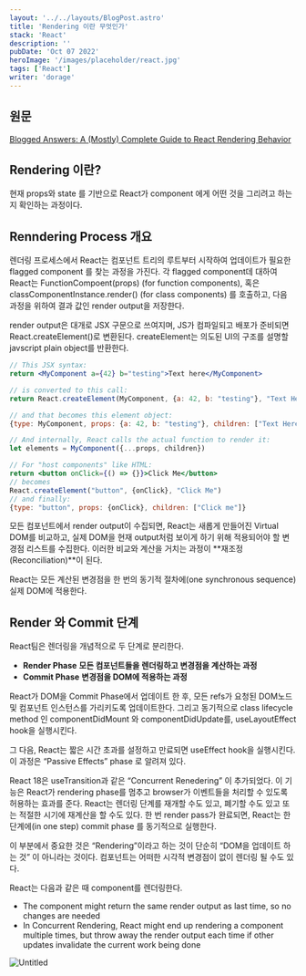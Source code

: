 ```yaml
---
layout: '../../layouts/BlogPost.astro'
title: 'Rendering 이란 무엇인가'
stack: 'React'
description: ''
pubDate: 'Oct 07 2022'
heroImage: '/images/placeholder/react.jpg'
tags: ['React']
writer: 'dorage'
---
```


## 원문

[Blogged Answers: A (Mostly) Complete Guide to React Rendering Behavior](https://blog.isquaredsoftware.com/2020/05/blogged-answers-a-mostly-complete-guide-to-react-rendering-behavior/)

## Rendering 이란?

현재 props와 state 를 기반으로 React가 component 에게 어떤 것을 그리려고 하는지 확인하는 과정이다.

## Renndering Process 개요

렌더링 프로세스에서 React는 컴포넌트 트리의 루트부터 시작하여 업데이트가 필요한 flagged component 를 찾는 과정을 가진다. 각 flagged component데 대하여 React는 FunctionCompoent(props) (for function components), 혹은 classComponentInstance.render() (for class components) 를 호출하고, 다음 과정을 위하여 결과 값인 render output을 저장한다.

render output은 대개로 JSX 구문으로 쓰여지며, JS가 컴파일되고 배포가 준비되면 React.createElement()로 변환된다. createElement는 의도된 UI의 구조를 설명할 javscript plain object를 반환한다.

```jsx
// This JSX syntax:
return <MyComponent a={42} b="testing">Text here</MyComponent>

// is converted to this call:
return React.createElement(MyComponent, {a: 42, b: "testing"}, "Text Here")

// and that becomes this element object:
{type: MyComponent, props: {a: 42, b: "testing"}, children: ["Text Here"]}

// And internally, React calls the actual function to render it:
let elements = MyComponent({...props, children})

// For "host components" like HTML:
return <button onClick={() => {}}>Click Me</button>
// becomes
React.createElement("button", {onClick}, "Click Me")
// and finally:
{type: "button", props: {onClick}, children: ["Click me"]}
```

모든 컴포넌트에서 render output이 수집되면, React는 새롭게 만들어진 Virtual DOM를 비교하고, 실제 DOM을 현재 output처럼 보이게 하기 위해 적용되어야 할 변경점 리스트를 수집한다. 이러한 비교와 계산을 거치는 과정이 **재조정(Reconciliation)**이 된다.

React는 모든 계산된 변경점을 한 번의 동기적 절차에(one synchronous sequence) 실제 DOM에 적용한다.

## Render 와 Commit 단계

React팀은 렌더링을 개념적으로 두 단계로 분리한다.

-   **Render Phase**
    **모든 컴포넌트들을 렌더링하고 변경점을 계산하는 과정**
-   **Commit Phase**
    **변경점을 DOM에 적용하는 과정**

React가 DOM을 Commit Phase에서 업데이트 한 후, 모든 refs가 요청된 DOM노드 및 컴포넌트 인스턴스를 가리키도록 업데이트한다. 그리고 동기적으로 class lifecycle method 인 componentDidMount 와 componentDidUpdate를, useLayoutEffect hook을 실행시킨다.

그 다음, React는 짧은 시간 초과를 설정하고 만료되면 useEffect hook을 실행시킨다. 이 과정은 “Passive Effects” phase 로 알려져 있다.

React 18은 useTransition과 같은 “Concurrent Renedering” 이 추가되었다. 이 기능은 React가 rendering phase를 멈추고 browser가 이벤트들을 처리할 수 있도록 허용하는 효과를 준다. React는 렌더링 단계를 재개할 수도 있고, 폐기할 수도 있고 또는 적절한 시기에 재계산을 할 수도 있다. 한 번 render pass가 완료되면, React는 한 단계에(in one step) commit phase 를 동기적으로 실행한다.

이 부분에서 중요한 것은 “Rendering”이라고 하는 것이 단순히 “DOM을 업데이트 하는 것” 이 아니라는 것이다. 컴포넌트는 어떠한 시각적 변경점이 없이 렌더링 될 수도 있다.

React는 다음과 같은 때 component를 렌더링한다.

-   The component might return the same render output as last time, so no changes are needed
-   In Concurrent Rendering, React might end up rendering a component multiple times, but throw away the render output each time if other updates invalidate the current work being done

![Untitled](/images/blog/react-hook-flow.png)
